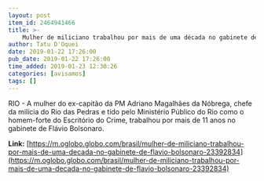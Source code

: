 ```yaml
---
layout: post
item_id: 2464941466
title: >-
    Mulher de miliciano trabalhou por mais de uma década no gabinete de Flávio Bolsonaro
author: Tatu D'Oquei
date: 2019-01-22 17:26:00
pub_date: 2019-01-22 17:26:00
time_added: 2019-01-23 12:30:26
categories: [avisamos]
tags: []
---
```


RIO - A mulher do ex-capitão da PM Adriano Magalhães da Nóbrega, chefe da milícia do Rio das Pedras e tido pelo Ministério Público do Rio como o homem-forte do Escritório do Crime, trabalhou por mais de 11 anos no gabinete de Flávio Bolsonaro.

**Link:** [https://m.oglobo.globo.com/brasil/mulher-de-miliciano-trabalhou-por-mais-de-uma-decada-no-gabinete-de-flavio-bolsonaro-23392834](https://m.oglobo.globo.com/brasil/mulher-de-miliciano-trabalhou-por-mais-de-uma-decada-no-gabinete-de-flavio-bolsonaro-23392834)

